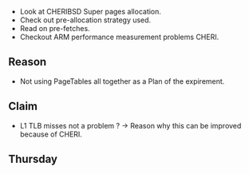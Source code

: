- Look at CHERIBSD Super pages allocation.
- Check out pre-allocation strategy used.
- Read on pre-fetches.
- Checkout ARM performance measurement problems CHERI.


## Reason
- Not using PageTables all together as a Plan of the expirement.


## Claim
- L1 TLB misses not a problem ? -> Reason why this can be improved because of CHERI.

## Thursday
